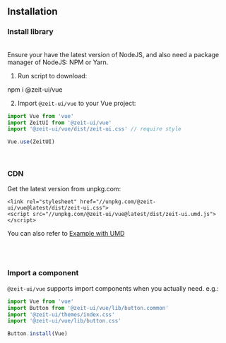 ## Installation

### Install library

<br/>

<zi-note>
Ensure your have the latest version of <zi-link href="https://nodejs.org/en/download/">NodeJS</zi-link>,
and also need a package manager of NodeJS: <zi-link href="https://www.npmjs.com/">NPM</zi-link> or <zi-link href="https://yarnpkg.com/">Yarn</zi-link>.
</zi-note>

<br/>

1. Run script to download:

<zi-code bash>npm i @zeit-ui/vue</zi-code>

2. Import `@zeit-ui/vue` to your Vue project:

```js
import Vue from 'vue'
import ZeitUI from '@zeit-ui/vue'
import '@zeit-ui/vue/dist/zeit-ui.css' // require style

Vue.use(ZeitUI)
```

<br>

### CDN
Get the latest version from unpkg.com:

```
<link rel="stylesheet" href="//unpkg.com/@zeit-ui/vue@latest/dist/zeit-ui.css">
<script src="//unpkg.com/@zeit-ui/vue@latest/dist/zeit-ui.umd.js"></script>
```

You can also refer to [Example with UMD](https://github.com/zeit-ui/vue/blob/master/examples/umd/index.html)

<br>
<br>

### Import a component

`@zeit-ui/vue` supports import components when you actually need. e.g.:

```js
import Vue from 'vue'
import Button from '@zeit-ui/vue/lib/button.common'
import '@zeit-ui/themes/index.css'
import '@zeit-ui/vue/lib/button.css'

Button.install(Vue)
```

